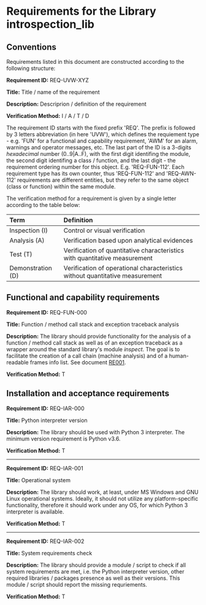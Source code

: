 # Requirements for the Library introspection_lib

## Conventions

Requirements listed in this document are constructed according to the following structure:

**Requirement ID:** REQ-UVW-XYZ

**Title:** Title / name of the requirement

**Description:** Descriprion / definition of the requirement

**Verification Method:** I / A / T / D

The requirement ID starts with the fixed prefix 'REQ'. The prefix is followed by 3 letters abbreviation (in here 'UVW'), which defines the requiement type - e.g. 'FUN' for a functional and capability requirement, 'AWM' for an alarm, warnings and operator messages, etc. The last part of the ID is a 3-digits *hexadecimal* number (0..9|A..F), with the first digit identifing the module, the second digit identifing a class / function, and the last digit - the requirement ordering number for this object. E.g. 'REQ-FUN-112'. Each requirement type has its own counter, thus 'REQ-FUN-112' and 'REQ-AWN-112' requirements are different entities, but they refer to the same object (class or function) within the same module.

The verification method for a requirement is given by a single letter according to the table below:

| **Term**          | **Definition**                                                               |
| :---------------- | :--------------------------------------------------------------------------- |
| Inspection (I)    | Control or visual verification                                               |
| Analysis (A)      | Verification based upon analytical evidences                                 |
| Test (T)          | Verification of quantitative characteristics with quantitative measurement   |
| Demonstration (D) | Verification of operational characteristics without quantitative measurement |

## Functional and capability requirements

**Requirement ID:** REQ-FUN-000

**Title:** Function / method call stack and exception traceback analysis

**Description:** The library should provide functionality for the analysis of a function / method call stack as well as of an exception traceback as a wrapper around the standard library's module *inspect*. The goal is to facilitate the creation of a call chain (machine analysis) and of a human-readable frames info list. See document [RE001](./RE001_traceback_requirements.md).

**Verification Method:** T

## Installation and acceptance requirements

**Requirement ID:** REQ-IAR-000

**Title:** Python interpreter version

**Description:** The library should be used with Python 3 interpreter. The minimum version requirement is Python v3.6.

**Verification Method:** T

---

**Requirement ID:** REQ-IAR-001

**Title:** Operational system

**Description:** The library should work, at least, under MS Windows and GNU Linux operational systems. Ideally, it should not utilize any platform-specific functionality, therefore it should work under any OS, for which Python 3 interpreter is available.

**Verification Method:** T

---

**Requirement ID:** REQ-IAR-002

**Title:** System requirements check

**Description:** The library should provide a module / script to check if all system requirements are met, i.e. the Python interpreter version, other required libraries / packages presence as well as their versions. This module / script should report the missing requriements.

**Verification Method:** T
